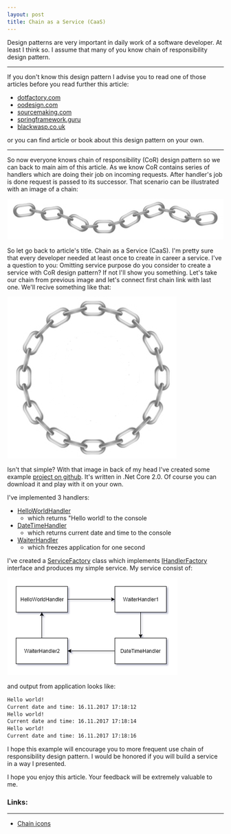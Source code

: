 ```yaml
---
layout: post
title: Chain as a Service (CaaS)
---
```


Design patterns are very important in daily work of a software developer. At least I think so. I assume that many of you know chain of responsibility design pattern. 

---

If you don't know this design pattern I advise you to read one of those articles before you read further this article:

- [dotfactory.com](http://www.dofactory.com/net/chain-of-responsibility-design-pattern)
- [oodesign.com](http://www.oodesign.com/chain-of-responsibility-pattern.html)
- [sourcemaking.com](https://sourcemaking.com/design_patterns/chain_of_responsibility)
- [springframework.guru](https://springframework.guru/gang-of-four-design-patterns/chain-of-responsibility-pattern/)
- [blackwasp.co.uk](http://www.blackwasp.co.uk/ChainOfResponsibility.aspx)

or you can find article or book about this design pattern on your own.

---

So now everyone knows chain of responsibility (CoR) design pattern so we can back to main aim of this article. As we know CoR contains series of handlers which are doing their job on incoming requests. After handler's job is done request is passed to its successor. That scenario can be illustrated with an image of a chain:

![Chain](https://raw.githubusercontent.com/rafalpienkowski/resources/master/chain-as-a-service/chain1.png)

So let go back to article's title. Chain as a Service (CaaS). I'm pretty sure that every developer needed at least once to create in career a service. I've a question to you: Omitting service purpose do you consider to create a service with CoR design pattern? If not I'll show you something. Let's take our chain from previous image and let's connect first chain link with last one. We'll recive something like that:

![Chain](https://raw.githubusercontent.com/rafalpienkowski/resources/master/chain-as-a-service/chain2.png)

Isn't that simple? With that image in back of my head I've created some example [project on github](https://github.com/rafalpienkowski/chain-as-a-service/blob/master/ChainAsAService.Components/ServiceFactory.cs). It's written in .Net Core 2.0. Of course you can download it and play with it on your own.

I've implemented 3 handlers:
- [HelloWorldHandler](https://github.com/rafalpienkowski/chain-as-a-service/blob/master/ChainAsAService.Components/HelloWorldHandler.cs)
    - which returns "Hello world! to the console
- [DateTimeHandler](https://github.com/rafalpienkowski/chain-as-a-service/blob/master/ChainAsAService.Components/DateTimeHandler.cs)
    - which returns current date and time to the console
- [WaiterHandler](https://github.com/rafalpienkowski/chain-as-a-service/blob/master/ChainAsAService.Components/WaiterHandler.cs)
    - which freezes  application for one second

I've created a [ServiceFactory](https://github.com/rafalpienkowski/chain-as-a-service/blob/master/ChainAsAService.Components/ServiceFactory.cs) class which implements [IHandlerFactory](https://github.com/rafalpienkowski/chain-as-a-service/blob/master/ChainAsAService.Core/IHandlerFactory.cs) interface and produces my simple service. My service consist of:

![Service](https://raw.githubusercontent.com/rafalpienkowski/resources/master/chain-as-a-service/service.png)


and output from application looks like:

```sh
Hello world!
Current date and time: 16.11.2017 17:18:12
Hello world!
Current date and time: 16.11.2017 17:18:14
Hello world!
Current date and time: 16.11.2017 17:18:16
```

I hope this example will encourage you to more frequent use chain of responsibility design pattern. I would be honored if you will build a service in a way I presented. 

I hope you enjoy this article. Your feedback will be extremely valuable to me.

### Links:
---
- [Chain icons](http://clipart-library.com/clipart/pi7rL4AMT.htm)
